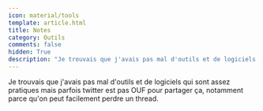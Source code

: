 ```yaml
---
icon: material/tools
template: article.html
title: Notes
category: Outils
comments: false
hidden: True
description: "Je trouvais que j'avais pas mal d'outils et de logiciels qui sont assez pratiques mais parfois twitter est pas OUF pour partager ça, notamment parce qu'on peut facilement perdre un thread."
---
```


Je trouvais que j'avais pas mal d'outils et de logiciels qui sont assez pratiques mais parfois twitter est pas OUF pour partager ça, notamment parce qu'on peut facilement perdre un thread.
